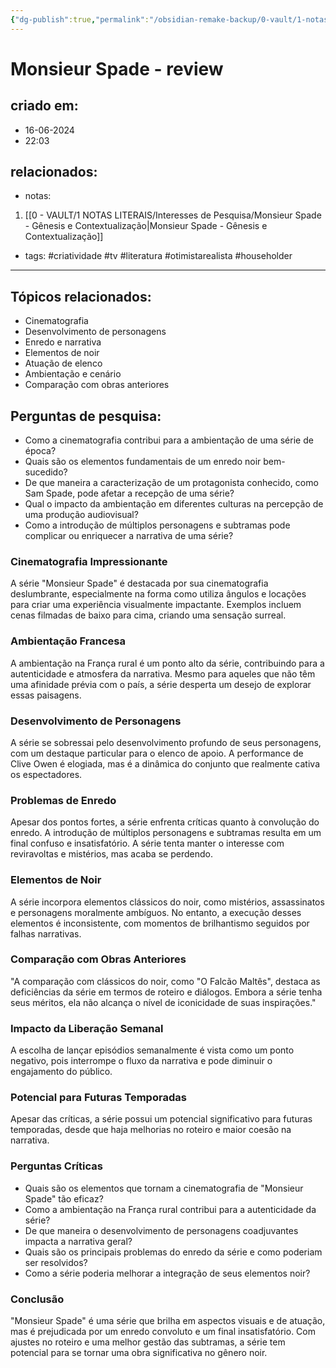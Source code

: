 ```yaml
---
{"dg-publish":true,"permalink":"/obsidian-remake-backup/0-vault/1-notas-literais/gerais-interesses/monsieur-spade-review/","tags":["criatividade","tv","literatura","otimistarealista","householder"],"dgHomeLink":true,"dgShowLocalGraph":true,"dgShowFileTree":true,"dgEnableSearch":true,"noteIcon":""}
---
```


# Monsieur Spade - review

## criado em: 
- 16-06-2024
- 22:03
## relacionados:
- notas:
1. [[0 - VAULT/1 NOTAS LITERAIS/Interesses de Pesquisa/Monsieur Spade - Gênesis e Contextualização\|Monsieur Spade - Gênesis e Contextualização]]
- tags: #criatividade #tv #literatura #otimistarealista #householder
---
## Tópicos relacionados:
- Cinematografia
- Desenvolvimento de personagens
- Enredo e narrativa
- Elementos de noir
- Atuação de elenco
- Ambientação e cenário
- Comparação com obras anteriores

## Perguntas de pesquisa:
- Como a cinematografia contribui para a ambientação de uma série de época?
- Quais são os elementos fundamentais de um enredo noir bem-sucedido?
- De que maneira a caracterização de um protagonista conhecido, como Sam Spade, pode afetar a recepção de uma série?
- Qual o impacto da ambientação em diferentes culturas na percepção de uma produção audiovisual?
- Como a introdução de múltiplos personagens e subtramas pode complicar ou enriquecer a narrativa de uma série?

### **Cinematografia Impressionante**
A série "Monsieur Spade" é destacada por sua cinematografia deslumbrante, especialmente na forma como utiliza ângulos e locações para criar uma experiência visualmente impactante. Exemplos incluem cenas filmadas de baixo para cima, criando uma sensação surreal.

### **Ambientação Francesa**
A ambientação na França rural é um ponto alto da série, contribuindo para a autenticidade e atmosfera da narrativa. Mesmo para aqueles que não têm uma afinidade prévia com o país, a série desperta um desejo de explorar essas paisagens.

### **Desenvolvimento de Personagens**
A série se sobressai pelo desenvolvimento profundo de seus personagens, com um destaque particular para o elenco de apoio. A performance de Clive Owen é elogiada, mas é a dinâmica do conjunto que realmente cativa os espectadores.

### **Problemas de Enredo**
Apesar dos pontos fortes, a série enfrenta críticas quanto à convolução do enredo. A introdução de múltiplos personagens e subtramas resulta em um final confuso e insatisfatório. A série tenta manter o interesse com reviravoltas e mistérios, mas acaba se perdendo.

### **Elementos de Noir**
A série incorpora elementos clássicos do noir, como mistérios, assassinatos e personagens moralmente ambíguos. No entanto, a execução desses elementos é inconsistente, com momentos de brilhantismo seguidos por falhas narrativas.

### **Comparação com Obras Anteriores**
"A comparação com clássicos do noir, como "O Falcão Maltês", destaca as deficiências da série em termos de roteiro e diálogos. Embora a série tenha seus méritos, ela não alcança o nível de iconicidade de suas inspirações."

### **Impacto da Liberação Semanal**
A escolha de lançar episódios semanalmente é vista como um ponto negativo, pois interrompe o fluxo da narrativa e pode diminuir o engajamento do público.

### **Potencial para Futuras Temporadas**
Apesar das críticas, a série possui um potencial significativo para futuras temporadas, desde que haja melhorias no roteiro e maior coesão na narrativa.

### **Perguntas Críticas**
- Quais são os elementos que tornam a cinematografia de "Monsieur Spade" tão eficaz?
- Como a ambientação na França rural contribui para a autenticidade da série?
- De que maneira o desenvolvimento de personagens coadjuvantes impacta a narrativa geral?
- Quais são os principais problemas do enredo da série e como poderiam ser resolvidos?
- Como a série poderia melhorar a integração de seus elementos noir?

### **Conclusão**
"Monsieur Spade" é uma série que brilha em aspectos visuais e de atuação, mas é prejudicada por um enredo convoluto e um final insatisfatório. Com ajustes no roteiro e uma melhor gestão das subtramas, a série tem potencial para se tornar uma obra significativa no gênero noir.